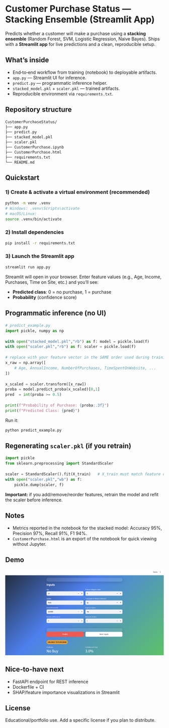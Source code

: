 # Customer Purchase Status — Stacking Ensemble (Streamlit App)

Predicts whether a customer will make a purchase using a **stacking ensemble** (Random Forest, SVM, Logistic Regression, Naive Bayes). Ships with a **Streamlit app** for live predictions and a clean, reproducible setup.

## What’s inside
- End‑to‑end workflow from training (notebook) to deployable artifacts.
- `app.py` — Streamlit UI for inference.
- `predict.py` — programmatic inference helper.
- `stacked_model.pkl` + `scaler.pkl` — trained artifacts.
- Reproducible environment via `requirements.txt`.

## Repository structure
```
CustomerPurchaseStatus/
├── app.py
├── predict.py
├── stacked_model.pkl
├── scaler.pkl
├── CustomerPurchase.ipynb
├── CustomerPurchase.html
├── requirements.txt
└── README.md
```

## Quickstart

### 1) Create & activate a virtual environment (recommended)
```bash
python -m venv .venv
# Windows: .venv\Scripts\activate
# macOS/Linux:
source .venv/bin/activate
```

### 2) Install dependencies
```bash
pip install -r requirements.txt
```

### 3) Launch the Streamlit app
```bash
streamlit run app.py
```
Streamlit will open in your browser. Enter feature values (e.g., Age, Income, Purchases, Time on Site, etc.) and you’ll see:
- **Predicted class**: 0 = no purchase, 1 = purchase
- **Probability** (confidence score)

## Programmatic inference (no UI)
```python
# predict_example.py
import pickle, numpy as np

with open("stacked_model.pkl","rb") as f: model = pickle.load(f)
with open("scaler.pkl","rb") as f: scaler = pickle.load(f)

# replace with your feature vector in the SAME order used during training
x_raw = np.array([
    # Age, AnnualIncome, NumberOfPurchases, TimeSpentOnWebsite, ...
])

x_scaled = scaler.transform([x_raw])
proba = model.predict_proba(x_scaled)[0,1]
pred  = int(proba >= 0.5)

print(f"Probability of Purchase: {proba:.3f}")
print(f"Predicted Class: {pred}")
```
Run it:
```bash
python predict_example.py
```

## Regenerating `scaler.pkl` (if you retrain)
```python
import pickle
from sklearn.preprocessing import StandardScaler

scaler = StandardScaler().fit(X_train)   # X_train must match feature order
with open("scaler.pkl","wb") as f:
    pickle.dump(scaler, f)
```
**Important:** if you add/remove/reorder features, retrain the model and refit the scaler before inference.

## Notes
- Metrics reported in the notebook for the stacked model: Accuracy 95%, Precision 97%, Recall 91%, F1 94%.
- `CustomerPurchase.html` is an export of the notebook for quick viewing without Jupyter.

## Demo
![Streamlit Demo](screenshot.png)


## Nice‑to‑have next
- FastAPI endpoint for REST inference
- Dockerfile + CI
- SHAP/feature importance visualizations in Streamlit

## License
Educational/portfolio use. Add a specific license if you plan to distribute.
